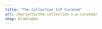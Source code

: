 ```yaml
---
title: "The Collection S|P Curated"
url: /marietta/the-collection-s-p-curated/
shop: Kramladen
---
```


